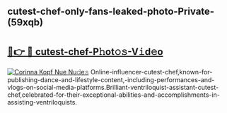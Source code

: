 ## cutest-chef-only-fans​-leaked-photo​-Private-(59xqb)


# <h2><a href="https://mediaupload.pro?title=cutest-chef&ref=git">🔗👉 🔴 cutest-chef-P𝚑ot𝚘𝚜-V𝚒d𝚎o</a></h2>

[![Corinna Kopf Nue Nu𝚍e𝚜](https://i.imgur.com/0qMVB7G.gif)](https://mediaupload.pro?title=cutest-chef&ref=git)
Online-influencer-cutest-chef,known-for-publishing-dance-and-lifestyle-content,-including-performances-and-vlogs-on-social-media-platforms.Brilliant-ventriloquist-assistant-cutest-chef,celebrated-for-their-exceptional-abilities-and-accomplishments-in-assisting-ventriloquists.  